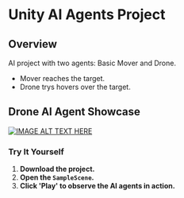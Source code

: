 # Unity AI Agents Project

## Overview
AI project with two agents: Basic Mover and Drone.
- Mover reaches the target.
- Drone trys hovers over the target.

## Drone AI Agent Showcase
[![IMAGE ALT TEXT HERE](https://img.youtube.com/vi/Bl-fjn-CxMM/0.jpg)](https://www.youtube.com/watch?v=Bl-fjn-CxMM)

### Try It Yourself
1. **Download the project.**
2. **Open the `SampleScene`.**
3. **Click 'Play' to observe the AI agents in action.**
